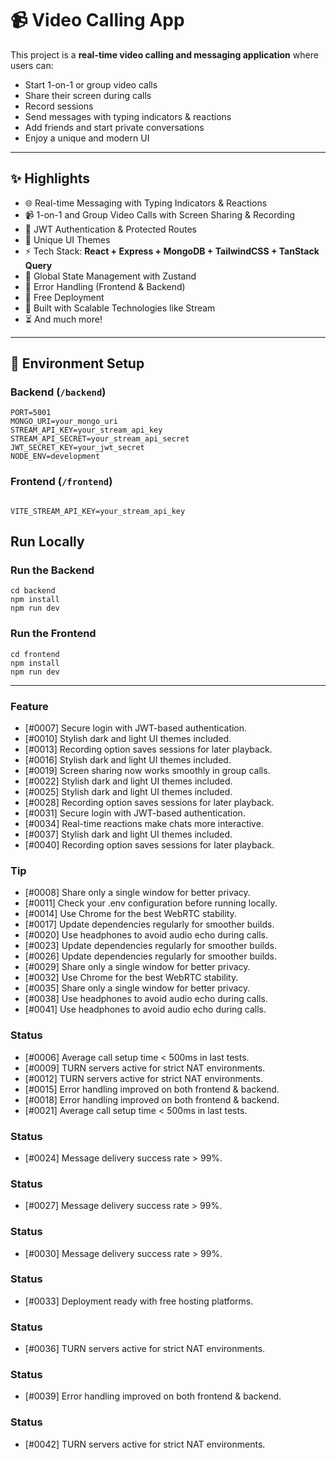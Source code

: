 # 📹 Video Calling App

This project is a **real-time video calling and messaging application** where users can:  
- Start 1-on-1 or group video calls  
- Share their screen during calls  
- Record sessions  
- Send messages with typing indicators & reactions  
- Add friends and start private conversations  
- Enjoy a unique and modern UI  

---

## ✨ Highlights
- 🌐 Real-time Messaging with Typing Indicators & Reactions  
- 📹 1-on-1 and Group Video Calls with Screen Sharing & Recording  
- 🔐 JWT Authentication & Protected Routes  
- 🎨 Unique UI Themes  
- ⚡ Tech Stack: **React + Express + MongoDB + TailwindCSS + TanStack Query**  
- 🧠 Global State Management with Zustand  
- 🚨 Error Handling (Frontend & Backend)  
- 🚀 Free Deployment  
- 🎯 Built with Scalable Technologies like Stream  
- ⏳ And much more!  

---

## 🔧 Environment Setup

### Backend (`/backend`)
```env
PORT=5001  
MONGO_URI=your_mongo_uri  
STREAM_API_KEY=your_stream_api_key  
STREAM_API_SECRET=your_stream_api_secret  
JWT_SECRET_KEY=your_jwt_secret  
NODE_ENV=development
```
### Frontend (`/frontend`)
```env

VITE_STREAM_API_KEY=your_stream_api_key
```
## Run Locally
### Run the Backend
```
cd backend  
npm install  
npm run dev
```
### Run the Frontend
```
cd frontend  
npm install  
npm run dev
```
<!-- AUTO-UPDATED:START -->
---

### Feature
- [#0007] Secure login with JWT-based authentication.
- [#0010] Stylish dark and light UI themes included.
- [#0013] Recording option saves sessions for later playback.
- [#0016] Stylish dark and light UI themes included.
- [#0019] Screen sharing now works smoothly in group calls.
- [#0022] Stylish dark and light UI themes included.
- [#0025] Stylish dark and light UI themes included.
- [#0028] Recording option saves sessions for later playback.
- [#0031] Secure login with JWT-based authentication.
- [#0034] Real-time reactions make chats more interactive.
- [#0037] Stylish dark and light UI themes included.
- [#0040] Recording option saves sessions for later playback.

### Tip
- [#0008] Share only a single window for better privacy.
- [#0011] Check your .env configuration before running locally.
- [#0014] Use Chrome for the best WebRTC stability.
- [#0017] Update dependencies regularly for smoother builds.
- [#0020] Use headphones to avoid audio echo during calls.
- [#0023] Update dependencies regularly for smoother builds.
- [#0026] Update dependencies regularly for smoother builds.
- [#0029] Share only a single window for better privacy.
- [#0032] Use Chrome for the best WebRTC stability.
- [#0035] Share only a single window for better privacy.
- [#0038] Use headphones to avoid audio echo during calls.
- [#0041] Use headphones to avoid audio echo during calls.

### Status
- [#0006] Average call setup time < 500ms in last tests.
- [#0009] TURN servers active for strict NAT environments.
- [#0012] TURN servers active for strict NAT environments.
- [#0015] Error handling improved on both frontend & backend.
- [#0018] Error handling improved on both frontend & backend.
- [#0021] Average call setup time < 500ms in last tests.

### Status
- [#0024] Message delivery success rate > 99%.

### Status
- [#0027] Message delivery success rate > 99%.

### Status
- [#0030] Message delivery success rate > 99%.

### Status
- [#0033] Deployment ready with free hosting platforms.

### Status
- [#0036] TURN servers active for strict NAT environments.

### Status
- [#0039] Error handling improved on both frontend & backend.

### Status
- [#0042] TURN servers active for strict NAT environments.
<!-- AUTO-UPDATED:END -->
